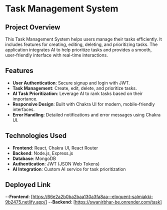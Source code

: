 # Task Management System

## Project Overview

This Task Management System helps users manage their tasks efficiently. It includes features for creating, editing, deleting, and prioritizing tasks. The application integrates AI to help prioritize tasks and provides a smooth, user-friendly interface with real-time interactions.

## Features

- **User Authentication**: Secure signup and login with JWT.
- **Task Management**: Create, edit, delete, and prioritize tasks.
- **AI Task Prioritization**: Leverage AI to rank tasks based on their importance.
- **Responsive Design**: Built with Chakra UI for modern, mobile-friendly interfaces.
- **Error Handling**: Detailed notifications and error messages using Chakra UI.

## Technologies Used

- **Frontend**: React, Chakra UI, React Router
- **Backend**: Node.js, Express.js
- **Database**: MongoDB
- **Authentication**: JWT (JSON Web Tokens)
- **AI Integration**: Custom AI service for task prioritization

## Deployed Link
--**Frontend**: [https://66e2a2b0ba2baa130a3fa8aa--eloquent-salmiakki-9b2475.netlify.app/]
--**Backend**: [https://swanirbhar-be.onrender.com/task]
